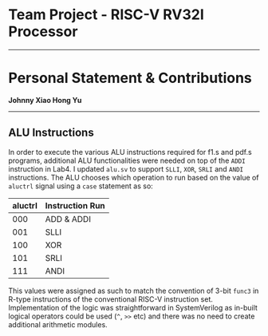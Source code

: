 # Team Project - RISC-V RV32I Processor
---
# Personal Statement & Contributions

**Johnny Xiao Hong Yu**

---

## ALU Instructions
In order to execute the various ALU instructions required for f1.s and pdf.s programs, additional ALU functionalities were needed on top of the ```ADDI``` instruction in Lab4. I updated ```alu.sv``` to support ```SLLI```, ```XOR```, ```SRLI``` and ```ANDI``` instructions. The ALU chooses which operation to run based on the value of ```aluctrl``` signal using a ```case``` statement as so:

| aluctrl | Instruction Run |
| ------- | --------------- |
| 000     | ADD & ADDI      |
| 001     | SLLI            |
| 100     | XOR             |
| 101     | SRLI            |
| 111     | ANDI            |

This values were assigned as such to match the convention of 3-bit ```func3``` in R-type instructions of the conventional RISC-V instruction set. Implementation of the logic was straightforward in SystemVerilog as in-built logical operators could be used (```^```, ```>>``` etc) and there was no need to create additional arithmetic modules.

